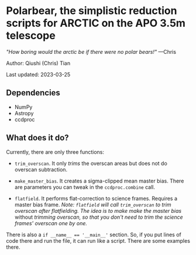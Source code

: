 # Polarbear, the simplistic reduction scripts for ARCTIC on the APO 3.5m telescope

*"How boring would the arctic be if there were no polar bears!"* —Chris

Author: Qiushi (Chris) Tian

Last updated: 2023-03-25

## Dependencies

- NumPy
- Astropy
- ccdproc

## What does it do?

Currently, there are only three functions:

- `trim_overscan`. It only *trims* the overscan areas but does not do overscan subtraction.

- `make_master_bias`. It creates a sigma-clipped mean master bias.
There are parameters you can tweak in the `ccdproc.combine` call.

- `flatfield`. It performs flat-correction to science frames. Requires a master bias frame.
*Note: `flatfield` will call `trim_overscan` to trim overscan after flatfielding.
The idea is to make make the master bias* without *trimming overscan,
so that you don't need to trim the science frames' overscan one by one.*

There is also a `if __name__ == '__main__'` section.
So, if you put lines of code there and run the file, it can run like a script.
There are some examples there.
